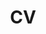 ---
layout: cv
permalink: /cv/
description: A recent copy of my CV can be downloaded by clicking on the PDF icon to the right. 
title: CV
nav: true
nav_order: 4
cv_pdf: cv_foreman.pdf
---